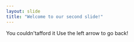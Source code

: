 ```yaml
---
layout: slide
title: "Welcome to our second slide!"
---
```

You couldn'tafford it
Use the left arrow to go back!
